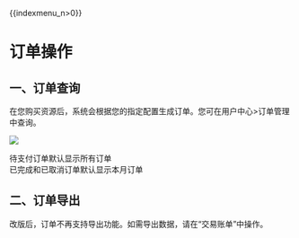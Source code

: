 {{indexmenu_n>0}}

# 订单操作

## 一、订单查询

在您购买资源后，系统会根据您的指定配置生成订单。您可在用户中心\>订单管理中查询。

![](/images/订单管理_20190603140618.png)

待支付订单默认显示所有订单  
已完成和已取消订单默认显示本月订单

## 二、订单导出

改版后，订单不再支持导出功能。如需导出数据，请在“交易账单”中操作。
